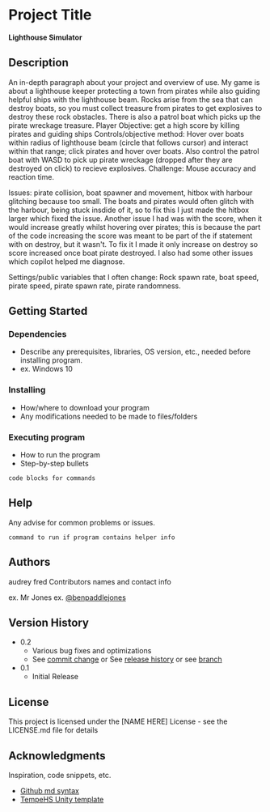 # Project Title

**Lighthouse Simulator**

## Description

An in-depth paragraph about your project and overview of use. My game is about a lighthouse keeper protecting a town from pirates while also guiding helpful ships with the lighthouse beam. Rocks arise from the sea that can destroy boats, so you must collect treasure from pirates to get explosives to destroy these rock obstacles. There is also a patrol boat which picks up the pirate wreckage treasure.
Player Objective: get a high score by killing pirates and guiding ships
Controls/objective method: Hover over boats within radius of lighthouse beam (circle that follows cursor) and interact within that range; click pirates and hover over boats. Also control the patrol boat with WASD to pick up pirate wreckage (dropped after they are destroyed on click) to recieve explosives.
Challenge: Mouse accuracy and reaction time.

Issues: pirate collision, boat spawner and movement, hitbox with harbour glitching because too small.
The boats and pirates would often glitch with the harbour, being stuck insdide of it, so to fix this I just made the hitbox larger which fixed the issue.
Another issue I had was with the score, when it would increase greatly whilst hovering over pirates; this is because the part of the code increasing the score was meant to be part of the if statement with on destroy, but it wasn't. To fix it I made it only increase on destroy so score increased once boat pirate destroyed. I also had some other issues which copilot helped me diagnose.

Settings/public variables that I often change: Rock spawn rate, boat speed, pirate speed, pirate spawn rate, pirate randomness.
## Getting Started

### Dependencies

* Describe any prerequisites, libraries, OS version, etc., needed before installing program.
* ex. Windows 10

### Installing

* How/where to download your program
* Any modifications needed to be made to files/folders

### Executing program

* How to run the program
* Step-by-step bullets
```
code blocks for commands
```

## Help

Any advise for common problems or issues.
```
command to run if program contains helper info
```

## Authors
audrey
fred
Contributors names and contact info

ex. Mr Jones
ex. [@benpaddlejones](https://github.com/benpaddlejones)

## Version History

* 0.2
    * Various bug fixes and optimizations
    * See [commit change]() or See [release history]() or see [branch]()
* 0.1
    * Initial Release

## License

This project is licensed under the [NAME HERE] License - see the LICENSE.md file for details

## Acknowledgments

Inspiration, code snippets, etc.
* [Github md syntax](https://docs.github.com/en/get-started/writing-on-github/getting-started-with-writing-and-formatting-on-github/basic-writing-and-formatting-syntax)
* [TempeHS Unity template](https://github.com/TempeHS/TempeHS_Unity_DevContainer)
